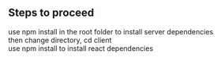 ## Steps to proceed   

use npm install in the root folder to install server dependencies      
then change directory, cd client   
use npm install to install react dependencies